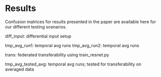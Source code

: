 # Results

Confusion matrices for results presented in the paper are available here for our different testing scenarios. 

diff_input: differential input setup

tmp_avg_run1: temporal avg runs
tmp_avg_run2: temporal avg runs

trans: federated transferability using train_resnet.py

tmp_avg_tested_avg: temporal avg runs; tested for transferability on averaged data
